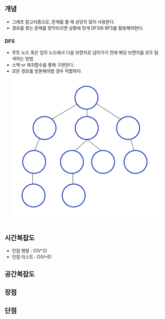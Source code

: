 ## 개념
- 그래프 알고리즘으로, 문제를 풀 때 상당히 많이 사용한다.
- 경로를 찾는 문제를 맞닥뜨리면 상황에 맞게 DFS와 BFS를 활용해야한다.

### DFS
- 루트 노드 혹은 임의 노드에서 다음 브랜치로 넘어가기 전에 해당 브랜치를 모두 탐색하는 방법
- 스택 or 재귀함수를 통해 구현한다.
- 모든 경로를 방문해야할 경우 적합하다.
![Depth-First-Search.gif](Depth-First-Search.gif)

## 시간복잡도
- 인접 행렬 : O(V^2)
- 인접 리스트 : O(V+E)
## 공간복잡도

## 장점

## 단점